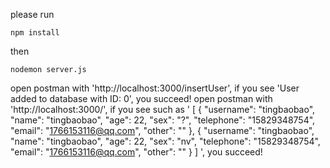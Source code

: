 please run 
```
npm install
```
then 
```
nodemon server.js
```
open postman with 'http://localhost:3000/insertUser', if you see 'User added to database with ID: 0', you succeed! 
open postman with 'http://localhost:3000/', if you see such as ' [
                                                                     {
                                                                         "username": "tingbaobao",
                                                                         "name": "tingbaobao",
                                                                         "age": 22,
                                                                         "sex": "?",
                                                                         "telephone": "15829348754",
                                                                         "email": "1766153116@qq.com",
                                                                         "other": ""
                                                                     },
                                                                     {
                                                                         "username": "tingbaobao",
                                                                         "name": "tingbaobao",
                                                                         "age": 22,
                                                                         "sex": "nv",
                                                                         "telephone": "15829348754",
                                                                         "email": "1766153116@qq.com",
                                                                         "other": ""
                                                                     }
                                                                 ] ', you succeed! 